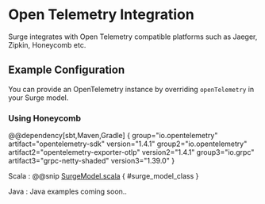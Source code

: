 # Open Telemetry Integration

Surge integrates with Open Telemetry compatible platforms such as Jaeger, Zipkin, Honeycomb etc. 


## Example Configuration

You can provide an OpenTelemetry instance by overriding `openTelemetry` in your Surge model. 

### Using Honeycomb

@@dependency[sbt,Maven,Gradle] {
group="io.opentelemetry" artifact="opentelemetry-sdk" version="1.4.1"
group2="io.opentelemetry" artifact2="opentelemetry-exporter-otlp" version2="1.4.1"
group3="io.grpc" artifact3="grpc-netty-shaded" version3="1.39.0"
}

Scala
:    @@snip [SurgeModel.scala](/modules/surge-docs/src/test/scala/docs/command/BankAccountSurgeModelWithHoneycomb.scala) { #surge_model_class }

Java
:    Java examples coming soon..



